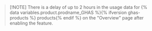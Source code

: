 > [!NOTE] There is a delay of up to 2 hours in the usage data for {% data variables.product.prodname_GHAS %}{% ifversion ghas-products %} products{% endif %} on the "Overview" page after enabling the feature.
